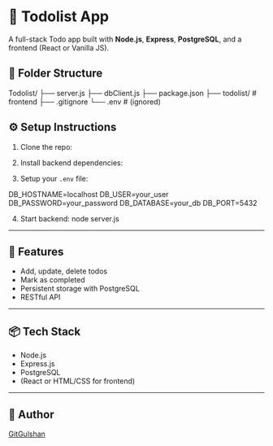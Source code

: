 # 📝 Todolist App

A full-stack Todo app built with **Node.js**, **Express**, **PostgreSQL**, and a frontend (React or Vanilla JS).

## 📁 Folder Structure

Todolist/
├── server.js
├── dbClient.js
├── package.json
├── todolist/ # frontend
├── .gitignore
└── .env # (ignored)

## ⚙️ Setup Instructions

1. Clone the repo:


2. Install backend dependencies:


3. Setup your `.env` file:

DB_HOSTNAME=localhost
DB_USER=your_user
DB_PASSWORD=your_password
DB_DATABASE=your_db
DB_PORT=5432


4. Start backend:
node server.js


---

## 🚀 Features

- Add, update, delete todos
- Mark as completed
- Persistent storage with PostgreSQL
- RESTful API

---

## 📦 Tech Stack

- Node.js
- Express.js
- PostgreSQL
- (React or HTML/CSS for frontend)

---

## 📌 Author

[GitGulshan](https://github.com/GitGulshan)
